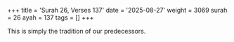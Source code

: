 +++
title = 'Surah 26, Verses 137'
date = '2025-08-27'
weight = 3069
surah = 26
ayah = 137
tags = []
+++

This is simply the tradition of our predecessors.